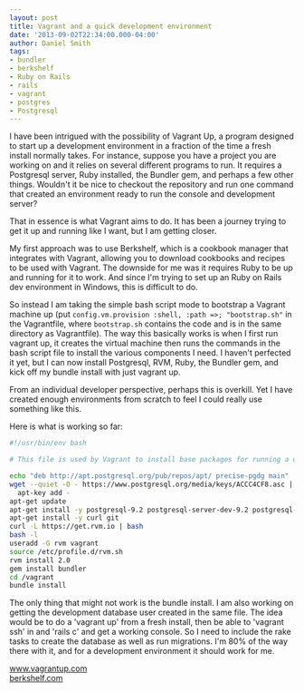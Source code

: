 ```yaml
---
layout: post
title: Vagrant and a quick development environment
date: '2013-09-02T22:34:00.000-04:00'
author: Daniel Smith
tags:
- bundler
- berkshelf
- Ruby on Rails
- rails
- vagrant
- postgres
- Postgresql
---
```


I have been intrigued with the possibility of Vagrant Up, a program designed to start up a development environment in a fraction of the time a fresh install normally takes. For instance, suppose you have a project you are working on and it relies on several different programs to run. It requires a Postgresql server, Ruby installed, the Bundler gem, and perhaps a few other things. Wouldn't it be nice to checkout the repository and run one command that created an environment ready to run the console and development server?

That in essence is what Vagrant aims to do. It has been a journey trying to get it up and running like I want, but I am getting closer.

My first approach was to use Berkshelf, which is a cookbook manager that integrates with Vagrant, allowing you to download cookbooks and recipes to be used with Vagrant. The downside for me was it requires Ruby to be up and running for it to work. And since I'm trying to set up an Ruby on Rails dev environment in Windows, this is difficult to do.

So instead I am taking the simple bash script mode to bootstrap a Vagrant machine up (put `config.vm.provision :shell, :path =>; "bootstrap.sh"` in the Vagrantfile, where `bootstrap.sh` contains the code and is in the same directory as Vagrantfile). The way this basically works is when I first run vagrant up, it creates the virtual machine then runs the commands in the bash script file to install the various components I need. I haven't perfected it yet, but I can now install Postgresql, RVM, Ruby, the Bundler gem, and kick off my bundle install with just vagrant up.

From an individual developer perspective, perhaps this is overkill. Yet I have created enough environments from scratch to feel I could really use something like this.

Here is what is working so far:

```bash
#!/usr/bin/env bash

# This file is used by Vagrant to install base packages for running a dev environment.

echo "deb http://apt.postgresql.org/pub/repos/apt/ precise-pgdg main" | tee /etc/apt/sources.list.d/pgdg.list
wget --quiet -O - https://www.postgresql.org/media/keys/ACCC4CF8.asc | \
  apt-key add -
apt-get update
apt-get install -y postgresql-9.2 postgresql-server-dev-9.2 postgresql-contrib-9.2
apt-get install -y curl git
curl -L https://get.rvm.io | bash
bash -l
useradd -G rvm vagrant
source /etc/profile.d/rvm.sh
rvm install 2.0
gem install bundler
cd /vagrant
bundle install
```

The only thing that might not work is the bundle install. I am also working on getting the development database user created in the same file. The idea would be to do a 'vagrant up' from a fresh install, then be able to 'vagrant ssh' in and 'rails c' and get a working console. So I need to include the rake tasks to create the database as well as run migrations. I'm 80% of the way there with it, and for a development environment it should work for me.

<a href="http://www.vagrantup.com/" target="_blank">www.vagrantup.com</a><br /><a href="http://berkshelf.com/" target="_blank">berkshelf.com</a>
